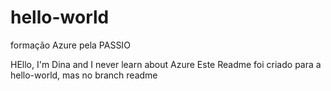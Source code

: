 # hello-world
formação Azure pela PASSIO

HEllo, I'm Dina and I never learn about Azure 
Este Readme foi criado para a hello-world, mas no branch readme
